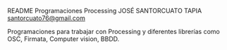 README
Programaciones Processing
JOSÉ SANTORCUATO TAPIA
santorcuato76@gmail.com

Programaciones para trabajar con Processing y diferentes librerías como OSC, Firmata, Computer vision, BBDD.
